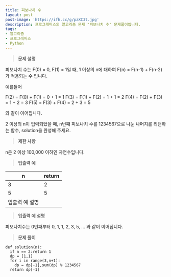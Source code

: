 ```yaml
---
title: 피보나치 수
layout: post
post-image: 'https://ifh.cc/g/paXC3t.jpg'
description: 프로그래머스의 알고리즘 문제 "피보나치 수" 문제풀이입니다.
tags:
- 알고리즘
- 프로그래머스
- Python
---
```



>**문제 설명**

피보나치 수는 F(0) = 0, F(1) = 1일 때, 1 이상의 n에 대하여 F(n) = F(n-1) + F(n-2) 가 적용되는 수 입니다.

예를들어


F(2) = F(0) + F(1) = 0 + 1 = 1
F(3) = F(1) + F(2) = 1 + 1 = 2
F(4) = F(2) + F(3) = 1 + 2 = 3
F(5) = F(3) + F(4) = 2 + 3 = 5


와 같이 이어집니다.

2 이상의 n이 입력되었을 때, n번째 피보나치 수를 1234567으로 나눈 나머지를 리턴하는 함수, solution을 완성해 주세요.

>**제한 사항**


n은 2 이상 100,000 이하인 자연수입니다.


>**입출력 예**

| n | return |
|--|--|
| 3 | 2 |
| 5 | 5 |
| 입출력 예 설명 |

>**입출력 예 설명**

피보나치수는 0번째부터 0, 1, 1, 2, 3, 5, ... 와 같이 이어집니다.

>**문제 풀이**

	def solution(n):
	  if n == 2:return 1
	  dp = [1,1]
	  for i in range(3,n+1):
	    dp = dp[-1],sum(dp) % 1234567
	  return dp[-1]




